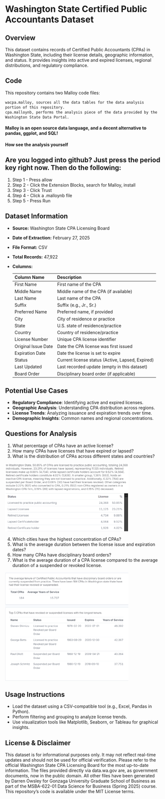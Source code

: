 # Washington State Certified Public Accountants Dataset

## Overview
This dataset contains records of Certified Public Accountants (CPAs) in Washington State, including their license details, geographic information, and status. It provides insights into active and expired licenses, regional distributions, and regulatory compliance.

## Code
This repository contains two Malloy code files:

    wacpa.malloy, sources all the data tables for the data analysis portion of this repository.
    cpa.malloynb, performs the analysis piece of the data provided by the Washington State Data Portal.

#### Malloy is an open source data language, and a decent alternative to pandas, ggplot, and SQL!

#### How see the analysis yourself

## Are you logged into github? Just press the period key right now. Then do the following:
1. Step 1 - Press allow 	
2. Step 2 - Click the Extension Blocks, search for Malloy, install 	
3. Step 3 - Click Trust 	
4. Step 4 - Click a .malloynb file 	
5. Step 5 - Press Run 	

## Dataset Information
- **Source:** Washington State CPA Licensing Board
- **Date of Extraction:** February 27, 2025
- **File Format:** CSV
- **Total Records:** 47,922
- **Columns:**

  | Column Name          | Description |
  |----------------------|-------------|
  | First Name          | First name of the CPA |
  | Middle Name         | Middle name of the CPA (if available) |
  | Last Name           | Last name of the CPA |
  | Suffix              | Suffix (e.g., Jr., Sr.) |
  | Preferred Name      | Preferred name, if provided |
  | City               | City of residence or practice |
  | State              | U.S. state of residence/practice |
  | Country            | Country of residence/practice |
  | License Number     | Unique CPA license identifier |
  | Original Issue Date | Date the CPA license was first issued |
  | Expiration Date    | Date the license is set to expire |
  | Status            | Current license status (Active, Lapsed, Expired) |
  | Last Updated      | Last recorded update (empty in this dataset) |
  | Board Order       | Disciplinary board order (if applicable) |

## Potential Use Cases
- **Regulatory Compliance**: Identifying active and expired licenses.
- **Geographic Analysis**: Understanding CPA distribution across regions.
- **License Trends**: Analyzing issuance and expiration trends over time.
- **Demographic Insights**: Common names and regional concentrations.

## Questions for Analysis
1. What percentage of CPAs have an active license?
2. How many CPAs have licenses that have expired or lapsed?
3. What is the distribution of CPAs across different states and countries?

<img src="./Images/percent.png" style="width: 400px">

4. Which cities have the highest concentration of CPAs?
5. What is the average duration between the license issue and expiration dates?
6. How many CPAs have disciplinary board orders?
7. What is the average duration of a CPA license compared to the average duration of a suspended or revoked license.

<img src="./Images/revoked.png" style="width: 400px">

## Usage Instructions
- Load the dataset using a CSV-compatible tool (e.g., Excel, Pandas in Python).
- Perform filtering and grouping to analyze license trends.
- Use visualization tools like Matplotlib, Seaborn, or Tableau for graphical insights.

## License & Disclaimer
This dataset is for informational purposes only. It may not reflect real-time updates and should not be used for official verification. Please refer to the official Washington State CPA Licensing Board for the most up-to-date information. The files provided directly via data.wa.gov are, as government documents, now in the public domain. All other files have been generated by Darren Owsley for Gonzaga University Graduate School of Business as part of the MSBA-622-01 Data Science for Business (Spring 2025) course. This repository’s code is available under the MIT License terms.

